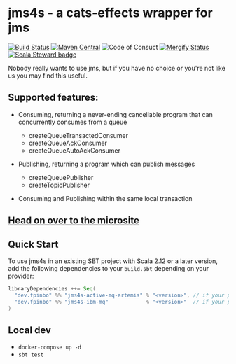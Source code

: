 # jms4s - a cats-effects wrapper for jms 
[![Build Status](https://travis-ci.com/fp-in-bo/jms4s.svg?branch=master)](https://travis-ci.com/fpinbo/jms4s)
[![Maven Central](https://maven-badges.herokuapp.com/maven-central/dev.fpinbo/jms4s_2.12/badge.svg)](https://maven-badges.herokuapp.com/maven-central/dev.fpinbo/jms4s_2.12)
![Code of Consuct](https://img.shields.io/badge/Code%20of%20Conduct-Scala-blue.svg)
[![Mergify Status][mergify-status]][mergify]
[![Scala Steward badge](https://img.shields.io/badge/Scala_Steward-helping-blue.svg?style=flat&logo=data:image/png;base64,iVBORw0KGgoAAAANSUhEUgAAAA4AAAAQCAMAAAARSr4IAAAAVFBMVEUAAACHjojlOy5NWlrKzcYRKjGFjIbp293YycuLa3pYY2LSqql4f3pCUFTgSjNodYRmcXUsPD/NTTbjRS+2jomhgnzNc223cGvZS0HaSD0XLjbaSjElhIr+AAAAAXRSTlMAQObYZgAAAHlJREFUCNdNyosOwyAIhWHAQS1Vt7a77/3fcxxdmv0xwmckutAR1nkm4ggbyEcg/wWmlGLDAA3oL50xi6fk5ffZ3E2E3QfZDCcCN2YtbEWZt+Drc6u6rlqv7Uk0LdKqqr5rk2UCRXOk0vmQKGfc94nOJyQjouF9H/wCc9gECEYfONoAAAAASUVORK5CYII=)](https://scala-steward.org)

[mergify]: https://mergify.io
[mergify-status]: https://img.shields.io/endpoint.svg?url=https://gh.mergify.io/badges/fp-in-bo/jms4s&style=flat

Nobody really wants to use jms, but if you have no choice or you're not like us you may find this useful.

## Supported features:

- Consuming, returning a never-ending cancellable program that can concurrently consumes from a queue
  -  createQueueTransactedConsumer
  -  createQueueAckConsumer
  -  createQueueAutoAckConsumer

- Publishing, returning a program which can publish messages
  - createQueuePublisher
  - createTopicPublisher

- Consuming and Publishing within the same local transaction

## [Head on over to the microsite](https://fp-in-bo.github.io/jms4s)

## Quick Start

To use jms4s in an existing SBT project with Scala 2.12 or a later version, add the following dependencies to your
`build.sbt` depending on your provider:

```scala
libraryDependencies ++= Seq(
  "dev.fpinbo" %% "jms4s-active-mq-artemis" % "<version>", // if your provider is activemq-artemis
  "dev.fpinbo" %% "jms4s-ibm-mq"            % "<version>"  // if your provider is ibmmq
)
```

## Local dev

- `docker-compose up -d`
- `sbt test`
